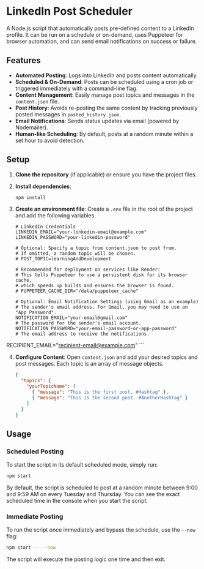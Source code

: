 # LinkedIn Post Scheduler

A Node.js script that automatically posts pre-defined content to a LinkedIn profile. It can be run on a schedule or on-demand, uses Puppeteer for browser automation, and can send email notifications on success or failure.

## Features

- **Automated Posting**: Logs into LinkedIn and posts content automatically.
- **Scheduled & On-Demand**: Posts can be scheduled using a cron job or triggered immediately with a command-line flag.
- **Content Management**: Easily manage post topics and messages in the `content.json` file.
- **Post History**: Avoids re-posting the same content by tracking previously posted messages in `posted_history.json`.
- **Email Notifications**: Sends status updates via email (powered by Nodemailer).
- **Human-like Scheduling**: By default, posts at a random minute within a set hour to avoid detection.

## Setup

1.  **Clone the repository** (if applicable) or ensure you have the project files.

2.  **Install dependencies**:
    ```bash
    npm install
    ```

3.  **Create an environment file**:
    Create a `.env` file in the root of the project and add the following variables.

    ```env
    # LinkedIn Credentials
    LINKEDIN_EMAIL="your-linkedin-email@example.com"
    LINKEDIN_PASSWORD="your-linkedin-password"

    # Optional: Specify a topic from content.json to post from.
    # If omitted, a random topic will be chosen.
    # POST_TOPIC=learningAndDevelopment

    # Recommended for deployment on services like Render:
    # This tells Puppeteer to use a persistent disk for its browser cache,
    # which speeds up builds and ensures the browser is found.
    # PUPPETEER_CACHE_DIR="/data/puppeteer_cache"

    # Optional: Email Notification Settings (using Gmail as an example)
    # The sender's email address. For Gmail, you may need to use an "App Password".
    NOTIFICATION_EMAIL="your-email@gmail.com"
    # The password for the sender's email account.
    NOTIFICATION_PASSWORD="your-email-password-or-app-password"
    # The email address to receive the notifications.
RECIPIENT_EMAIL="recipient-email@example.com"
    ```

4.  **Configure Content**:
    Open `content.json` and add your desired topics and post messages. Each topic is an array of message objects.

    ```json
    {
      "topics": {
        "yourTopicName": [
          { "message": "This is the first post. #Hashtag" },
          { "message": "This is the second post. #AnotherHashtag" }
        ]
      }
    }
    ```

## Usage

### Scheduled Posting

To start the script in its default scheduled mode, simply run:

```bash
npm start
```

By default, the script is scheduled to post at a random minute between 9:00 and 9:59 AM on every Tuesday and Thursday. You can see the exact scheduled time in the console when you start the script.

### Immediate Posting

To run the script once immediately and bypass the schedule, use the `--now` flag:

```bash
npm start -- --now
```

The script will execute the posting logic one time and then exit.